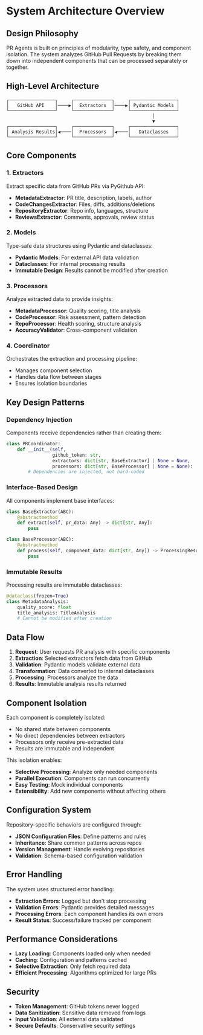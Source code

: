 # System Architecture Overview

## Design Philosophy

PR Agents is built on principles of modularity, type safety, and component isolation. The system analyzes GitHub Pull Requests by breaking them down into independent components that can be processed separately or together.

## High-Level Architecture

```
┌─────────────────┐     ┌──────────────┐     ┌─────────────────┐
│   GitHub API    │────▶│  Extractors  │────▶│ Pydantic Models │
└─────────────────┘     └──────────────┘     └─────────────────┘
                                                      │
                                                      ▼
┌─────────────────┐     ┌──────────────┐     ┌─────────────────┐
│ Analysis Results│◀────│  Processors  │◀────│   Dataclasses   │
└─────────────────┘     └──────────────┘     └─────────────────┘
```

## Core Components

### 1. Extractors
Extract specific data from GitHub PRs via PyGithub API:
- **MetadataExtractor**: PR title, description, labels, author
- **CodeChangesExtractor**: Files, diffs, additions/deletions
- **RepositoryExtractor**: Repo info, languages, structure
- **ReviewsExtractor**: Comments, approvals, review status

### 2. Models
Type-safe data structures using Pydantic and dataclasses:
- **Pydantic Models**: For external API data validation
- **Dataclasses**: For internal processing results
- **Immutable Design**: Results cannot be modified after creation

### 3. Processors
Analyze extracted data to provide insights:
- **MetadataProcessor**: Quality scoring, title analysis
- **CodeProcessor**: Risk assessment, pattern detection
- **RepoProcessor**: Health scoring, structure analysis
- **AccuracyValidator**: Cross-component validation

### 4. Coordinator
Orchestrates the extraction and processing pipeline:
- Manages component selection
- Handles data flow between stages
- Ensures isolation boundaries

## Key Design Patterns

### Dependency Injection
Components receive dependencies rather than creating them:
```python
class PRCoordinator:
    def __init__(self, 
                 github_token: str,
                 extractors: dict[str, BaseExtractor] | None = None,
                 processors: dict[str, BaseProcessor] | None = None):
        # Dependencies are injected, not hard-coded
```

### Interface-Based Design
All components implement base interfaces:
```python
class BaseExtractor(ABC):
    @abstractmethod
    def extract(self, pr_data: Any) -> dict[str, Any]:
        pass

class BaseProcessor(ABC):
    @abstractmethod
    def process(self, component_data: dict[str, Any]) -> ProcessingResult:
        pass
```

### Immutable Results
Processing results are immutable dataclasses:
```python
@dataclass(frozen=True)
class MetadataAnalysis:
    quality_score: float
    title_analysis: TitleAnalysis
    # Cannot be modified after creation
```

## Data Flow

1. **Request**: User requests PR analysis with specific components
2. **Extraction**: Selected extractors fetch data from GitHub
3. **Validation**: Pydantic models validate external data
4. **Transformation**: Data converted to internal dataclasses
5. **Processing**: Processors analyze the data
6. **Results**: Immutable analysis results returned

## Component Isolation

Each component is completely isolated:
- No shared state between components
- No direct dependencies between extractors
- Processors only receive pre-extracted data
- Results are immutable and independent

This isolation enables:
- **Selective Processing**: Analyze only needed components
- **Parallel Execution**: Components can run concurrently
- **Easy Testing**: Mock individual components
- **Extensibility**: Add new components without affecting others

## Configuration System

Repository-specific behaviors are configured through:
- **JSON Configuration Files**: Define patterns and rules
- **Inheritance**: Share common patterns across repos
- **Version Management**: Handle evolving repositories
- **Validation**: Schema-based configuration validation

## Error Handling

The system uses structured error handling:
- **Extraction Errors**: Logged but don't stop processing
- **Validation Errors**: Pydantic provides detailed messages
- **Processing Errors**: Each component handles its own errors
- **Result Status**: Success/failure tracked per component

## Performance Considerations

- **Lazy Loading**: Components loaded only when needed
- **Caching**: Configuration and patterns cached
- **Selective Extraction**: Only fetch required data
- **Efficient Processing**: Algorithms optimized for large PRs

## Security

- **Token Management**: GitHub tokens never logged
- **Data Sanitization**: Sensitive data removed from logs
- **Input Validation**: All external data validated
- **Secure Defaults**: Conservative security settings